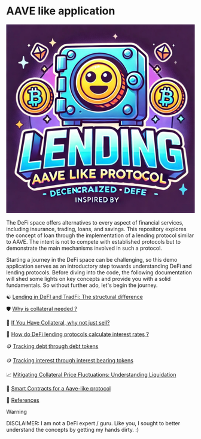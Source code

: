 # AAVE like application

![alt Aave like application](docs/aave-like-application-img.jpeg)

The DeFi space offers alternatives to every aspect of financial services, including insurance, trading, loans, and savings. 
This repository explores the concept of loan through the implementation of a lending protocol similar to AAVE. The intent 
is not to compete with established protocols but to demonstrate the main mechanisms involved in such a protocol. 

Starting a journey in the DeFi space can be challenging, so this demo application serves as an introductory step towards 
understanding DeFi and lending protocols. Before diving into the code, the following documentation will shed some lights 
on key concepts and provide you with a solid fundamentals. So without further ado, let's begin the journey.

☯️ [Lending in DeFI and TradFi: The structural difference](docs/lending-in-defi-and-tradfi.md)

🛡️ [Why is collateral needed ?](docs/why-is-collateral-needed.md)

🤔 [If You Have Collateral, why not just sell?](docs/if-you-have-collateral-why-not-just-sell.md)

🧮 [How do DeFi lending protocols calculate interest rates ?](docs/how-do-DeFi-lending-protocols-calculate-interest-rates.md)

🪙 [Tracking debt through debt tokens](docs/tracking-borrower-debt-using-token.md)

🪙 [Tracking interest through interest bearing tokens](docs/tracking-lender-interest-using-token.md)

📈 [Mitigating Collateral Price Fluctuations: Understanding Liquidation](docs/liquidation.md)

📜 [Smart Contracts for a Aave-like protocol](./smart-contracts/README.md) 

📘 [References](docs/references.md)



> [!WARNING]  
> DISCLAIMER: I am not a DeFi expert / guru. Like you, I sought to better understand the concepts by getting my hands dirty. :)